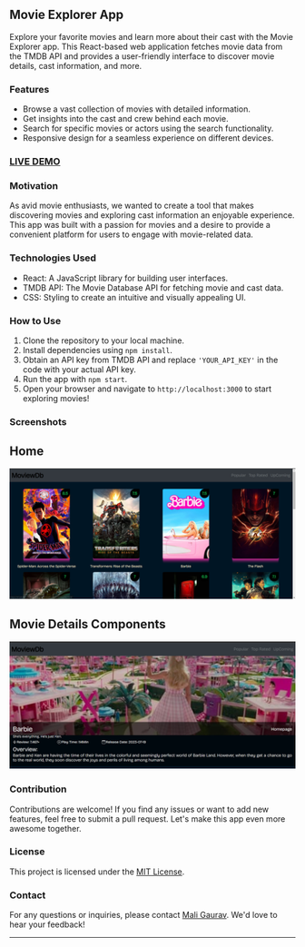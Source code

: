 ## Movie Explorer App

Explore your favorite movies and learn more about their cast with the Movie Explorer app. This React-based web application fetches movie data from the TMDB API and provides a user-friendly interface to discover movie details, cast information, and more.

### Features
- Browse a vast collection of movies with detailed information.
- Get insights into the cast and crew behind each movie.
- Search for specific movies or actors using the search functionality.
- Responsive design for a seamless experience on different devices.

### [LIVE DEMO](https://maligaurav947.github.io/moviedb-react/)

### Motivation
As avid movie enthusiasts, we wanted to create a tool that makes discovering movies and exploring cast information an enjoyable experience. This app was built with a passion for movies and a desire to provide a convenient platform for users to engage with movie-related data.

### Technologies Used
- React: A JavaScript library for building user interfaces.
- TMDB API: The Movie Database API for fetching movie and cast data.
- CSS: Styling to create an intuitive and visually appealing UI.

### How to Use
1. Clone the repository to your local machine.
2. Install dependencies using `npm install`.
3. Obtain an API key from TMDB API and replace `'YOUR_API_KEY'` in the code with your actual API key.
4. Run the app with `npm start`.
5. Open your browser and navigate to `http://localhost:3000` to start exploring movies!

### Screenshots
## Home
![Screenshot 1](https://raw.githubusercontent.com/maligaurav947/moviedb-react/Main/src/components/assets/img/main-home.png)

## Movie Details Components
![Screenshot 2](https://raw.githubusercontent.com/maligaurav947/moviedb-react/Main/src/components/assets/img/movie-deatils.png)

### Contribution
Contributions are welcome! If you find any issues or want to add new features, feel free to submit a pull request. Let's make this app even more awesome together.

### License
This project is licensed under the [MIT License](LICENSE).

### Contact
For any questions or inquiries, please contact [Mali Gaurav](mailto:maligaurav947@gmail.com). We'd love to hear your feedback!

---
